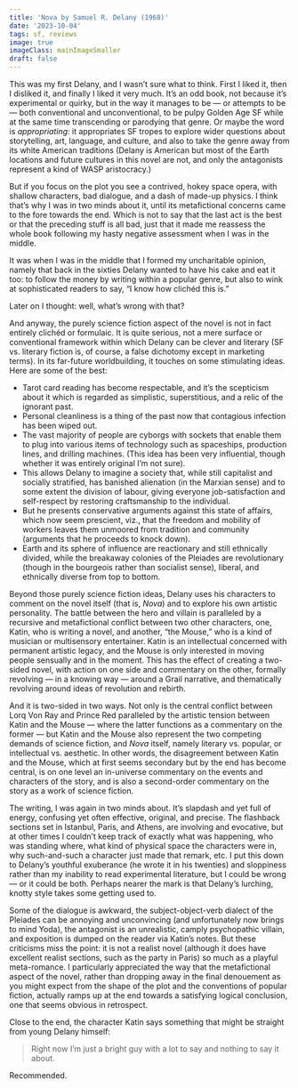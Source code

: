 ```yaml
---
title: 'Nova by Samuel R. Delany (1968)'
date: '2023-10-04'
tags: sf, reviews
image: true
imageClass: mainImageSmaller
draft: false
---
```

This was my first Delany, and I wasn’t sure what to think. First I liked it, then I disliked it, and finally I liked it very much. It’s an odd book, not because it’s experimental or quirky, but in the way it manages to be — or attempts to be — both conventional and unconventional, to be pulpy Golden Age SF while at the same time transcending or parodying that genre. Or maybe the word is _appropriating_: it appropriates SF tropes to explore wider questions about storytelling, art, language, and culture, and also to take the genre away from its white American traditions (Delany is American but most of the Earth locations and future cultures in this novel are not, and only the antagonists represent a kind of WASP aristocracy.)

But if you focus on the plot you see a contrived, hokey space opera, with shallow characters, bad dialogue, and a dash of made-up physics. I think that’s why I was in two minds about it, until its metafictional concerns came to the fore towards the end. Which is not to say that the last act is the best or that the preceding stuff is all bad, just that it made me reassess the whole book following my hasty negative assessment when I was in the middle.

It was when I was in the middle that I formed my uncharitable opinion, namely that back in the sixties Delany wanted to have his cake and eat it too: to follow the money by writing within a popular genre, but also to wink at sophisticated readers to say, “I know how clichéd this is.”

Later on I thought: well, what’s wrong with that?

And anyway, the purely science fiction aspect of the novel is not in fact entirely clichéd or formulaic. It is quite serious, not a mere surface or conventional framework within which Delany can be clever and literary (SF vs. literary fiction is, of course, a false dichotomy except in marketing terms). In its far-future worldbuilding, it touches on some stimulating ideas. Here are some of the best:

* Tarot card reading has become respectable, and it’s the scepticism about it which is regarded as simplistic, superstitious, and a relic of the ignorant past.
* Personal cleanliness is a thing of the past now that contagious infection has been wiped out.
* The vast majority of people are cyborgs with sockets that enable them to plug into various items of technology such as spaceships, production lines, and drilling machines. (This idea has been very influential, though whether it was entirely original I’m not sure).
* This allows Delany to imagine a society that, while still capitalist and socially stratified, has banished alienation (in the Marxian sense) and to some extent the division of labour, giving everyone job-satisfaction and self-respect by restoring craftsmanship to the individual.
* But he presents conservative arguments against this state of affairs, which now seem prescient, viz., that the freedom and mobility of workers leaves them unmoored from tradition and community (arguments that he proceeds to knock down).
* Earth and its sphere of influence are reactionary and still ethnically divided, while the breakaway colonies of the Pleiades are revolutionary (though in the bourgeois rather than socialist sense), liberal, and ethnically diverse from top to bottom.

Beyond those purely science fiction ideas, Delany uses his characters to comment on the novel itself (that is, _Nova_) and to explore his own artistic personality. The battle between the hero and villain is paralleled by a recursive and metafictional conflict between two other characters, one, Katin, who is writing a novel, and another, “the Mouse,” who is a kind of musician or multisensory entertainer. Katin is an intellectual concerned with permanent artistic legacy, and the Mouse is only interested in moving people sensually and in the moment. This has the effect of creating a two-sided novel, with action on one side and commentary on the other, formally revolving — in a knowing way — around a Grail narrative, and thematically revolving around ideas of revolution and rebirth.

And it is two-sided in two ways. Not only is the central conflict between Lorq Von Ray and Prince Red paralleled by the artistic tension between Katin and the Mouse — where the latter functions as a commentary on the former — but Katin and the Mouse also represent the two competing demands of science fiction, and _Nova_ itself, namely literary vs. popular, or intellectual vs. aesthetic. In other words, the disagreement between Katin and the Mouse, which at first seems secondary but by the end has become central, is on one level an in-universe commentary on the events and characters of the story, and is also a second-order commentary on the story as a work of science fiction.

The writing, I was again in two minds about. It’s slapdash and yet full of energy, confusing yet often effective, original, and precise. The flashback sections set in Istanbul, Paris, and Athens, are involving and evocative, but at other times I couldn’t keep track of exactly what was happening, who was standing where, what kind of physical space the characters were in, why such-and-such a character just made that remark, etc. I put this down to Delany’s youthful exuberance (he wrote it in his twenties) and sloppiness rather than my inability to read experimental literature, but I could be wrong  — or it could be both. Perhaps nearer the mark is that Delany’s lurching, knotty style takes some getting used to.

Some of the dialogue is awkward, the subject-object-verb dialect of the Pleiades can be annoying and unconvincing (and unfortunately now brings to mind Yoda), the antagonist is an unrealistic, camply psychopathic villain, and exposition is dumped on the reader via Katin’s notes. But these criticisms miss the point: it is not a realist novel (although it does have excellent realist sections, such as the party in Paris) so much as a playful meta-romance. I particularly appreciated the way that the metafictional aspect of the novel, rather than dropping away in the final denouement as you might expect from the shape of the plot and the conventions of popular fiction, actually ramps up at the end towards a satisfying logical conclusion, one that seems obvious in retrospect.

Close to the end, the character Katin says something that might be straight from young Delany himself:

> Right now I’m just a bright guy with a lot to say and nothing to say it about.

Recommended.